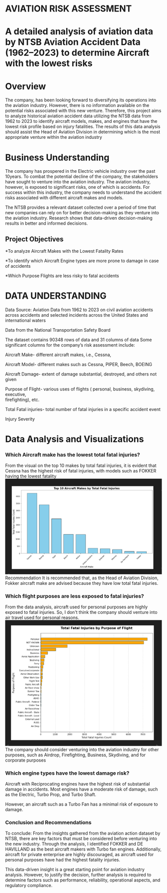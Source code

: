 # AVIATION RISK ASSESSMENT 

# A detailed analysis of aviation data by NTSB Aviation Accident Data (1962–2023) to determine Aircraft with the lowest risks 



# Overview 
The company, has been looking forward to diversifying its  operations into the aviation industry. However, there is no information available on the potential risks associated with this new venture. 
Therefore, this project aims to analyze historical aviation accident data utilizing the NTSB data from 1962 to 2023 to identify aircraft models, makes, and engines that have the lowest risk profile based on injury fatalities. 
The results of this data analysis should assist the Head of Aviation Division in determining which is the most appropriate venture within the aviation industry

# Business Understanding 

The company has prospered in the Electric vehicle industry over the past 10years. To combat the potential decline of the company, the stakeholders have sought to venture into the aviation industry. The aviation industry, however, is exposed to significant risks, one of which is accidents. For success within this industry, the company needs to understand the accident risks associated with different aircraft makes and models. 

The NTSB provides a relevant dataset collected over a period of time that new companies can rely on for better decision-making as they venture into the aviation industry. 
Research shows that data-driven decision-making results in better and informed decisions. 

## Project Objectives 

*To analyze Aircraft Makes with the Lowest Fatality Rates

*To identify which Aircraft Engine types are more prone to damage in case of accidents 

*Which Purpose Flights are less risky to fatal accidents 


# DATA UNDERSTANDING 
Data Source:  Aviation Data from 1962 to 2023 on civil aviation accidents across accidents and selected incidents across the United States and international waters 

Data from the National Transportation Safety Board 

The dataset contains 90348 rows of data and 31 columns of data 
Some significant columns for the  company’s risk assessment include: 

Aircraft Make- different aircraft makes, i.e., Cessna, 

Aircraft Model- different makes such as Cessna, PIPER, Beech, BOEING 

Aircraft Damage- extent of damage  substantial, destroyed, and others not given 

Purpose of Flight- various uses of flights ( personal, business, skydiving, executive,  
firefighting), etc. 

Total Fatal injuries- total number of fatal injuries in a specific accident event 

Injury Severity  

# Data Analysis and Visualizations 
### Which Aircraft make has the lowest total fatal injuries?
From the visual on the top 10 makes by total fatal injuries, it is evident that Cessna has the highest risk of fatal injuries, with models such as FOKKER having the lowest fatality 
![fatality_bymake](https://github.com/Stella-Kiarie/Company-s-_Aviation-Diversification/blob/30ee8af3ccb24f72b8531b5ce7bd022c8d781f47/fatality%20by%20make.png)
Recommendation 
It is recommended that, as the Head of Aviation Division, Fokker aircraft make are advised because they have low total fatal injuries. 

### Which flight purposes are less exposed to fatal injuries? 
From the data analysis, aircraft used for personal purposes are highly exposed to fatal injuries. So, I don't think the company should venture into air travel used for personal reasons. 
![flight purpose](https://github.com/Stella-Kiarie/Company-s-_Aviation-Diversification/blob/6a6d770bc1bb7d4df9e5820b2067c6aa53d7385d/fatality%20by%20purpose.png)
The company should consider venturing into the aviation industry for other purposes, such as Airdrop, Firefighting, Business, Skydiving, and for corporate purposes

### Which engine types have the lowest damage risk? 
Aircraft with Reciprocating engines have the highest risk of substantial damage in accidents. 
Most engines have a moderate risk of damage, such as the Electric, Turbo Prop, and Turbo Shaft. 

However, an aircraft such as a Turbo Fan has a minimal risk of exposure to damage. 

### Conclusion and Recommendations 

To conclude: 
From the insights gathered from the aviation action dataset by NTSB, there are key factors that must be considered before venturing into the new industry. 
Through the analysis, I identified FOKKER and DE HAVILLAND as the best aircraft makers with Turbo fan engines. 
Additionally, aircraft for private enterprise are highly discouraged, as aircraft used for personal purposes have had the highest fatality injuries. 

This data-driven insight is a great starting point for aviation industry analysis. However, to justify the decision, further analysis is required to determine factors such as performance, reliability, operational aspects, and regulatory compliance. 


